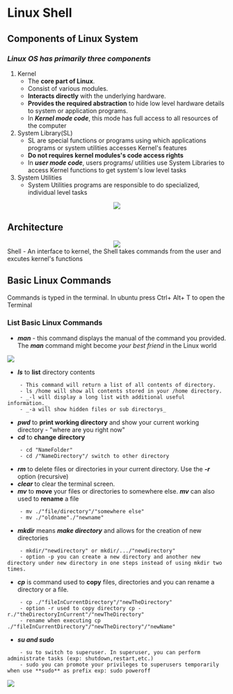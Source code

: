 Linux Shell
============
## Components of Linux System
### _Linux OS has primarily three components_
1. Kernel
   - The **core part of Linux**.
   - Consist of various modules.
   - **Interacts directly** with the underlying hardware.
   - **Provides the required abstraction** to hide low level hardware details to system or application programs.
   - In ***Kernel mode code***, this mode has full access to all resources of the computer
2. System Library(SL)
   - SL are special functions or programs using which applications programs or system utilities accesses Kernel's features
   -  **Do not requires kernel modules's code access rights**
   -  In ***user mode code***, users programs/ utilities use System Libraries to access Kernel functions to get system's low level tasks
3. System Utilities 
   - System Utilities programs are responsible to do specialized, individual level tasks
<div align="center"><img src=https://www.tutorialspoint.com/operating_system/images/linux_os.jpg></div>

## Architecture 
<div align="center"><img src=https://www.tutorialspoint.com/operating_system/images/linux_architecture.jpg></div>
Shell - An interface to kernel, the Shell takes commands from the user and excutes kernel's functions

## Basic Linux Commands
Commands is typed in the terminal. In ubuntu press Ctrl+ Alt+ T to open the Terminal
### List Basic Linux Commands

- ***man*** - this command displays the manual of the command you provided. The ***man*** command might become _your best friend_ in the Linux world
<img src=https://gitlab.zalopay.vn/nghiatdh/Unix-Thinking/raw/master/images/manls.png>

- ***ls*** to **list** directory contents
```
    - This command will return a list of all contents of directory.
    - ls /home will show all contents stored in your /home directory.
    - _-l will display a long list with additional useful information._
    - _-a will show hidden files or sub directorys_
```
- ***pwd*** to **print working directory** and show your current working directory - "where are you right now"
- ***cd*** to **change directory**
``` 
    - cd "NameFolder"
    - cd /"NameDirectory"/ switch to other directory
```
- ***rm*** to delete files or directories in your current directory. Use the ***-r*** option (recursive) 
- ***clear*** to clear the terminal screen.
- ***mv*** to **move** your files or directories to somewhere else. ***mv*** can also used to **rename** a file
```
    - mv ./"file/directory"/"somewhere else"
    - mv ./"oldname"./"newname"
```
- ***mkdir*** means ***make directory*** and allows for the creation of new directories
```
    - mkdir/"newdirectory" or mkdir/.../"newdirectory"
    - option -p you can create a new directory and another new directory under new directory in one steps instead of using mkdir two times.
```
- ***cp*** is command used to **copy** files, directories and you can rename a directory or a file.
```
    - cp ./"fileInCurrentDirectory"/"newTheDirectory"
    - option -r used to copy directory cp -r./"theDirectoryInCurrent"/"newTheDirectory"
    - rename when executing cp ./"fileInCurrentDirectory"/"newTheDirectory"/"newName"
```
- ***su and sudo***
```
    - su to switch to superuser. In superuser, you can perform administrate tasks (exp: shutdown,restart,etc.)
    - sudo you can promote your privileges to superusers temporarily when use **sudo** as prefix exp: sudo poweroff
```

<img src=https://gitlab.zalopay.vn/nghiatdh/Unix-Thinking/raw/master/images/commandlinux.jpg>

